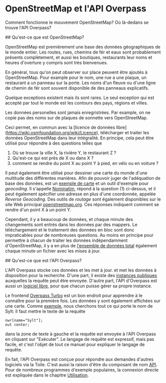 OpenStreetMap et l'API Overpass
===============================

Comment fonctionne le mouvement OpenStreetMap?
Où là-dedans se trouve l'API Overpass?

<a name="osm"/>
## Qu'est-ce que est OpenStreetMap?

OpenStreetMap est premièrement une base des données géographiques de le monde entier.
Les routes, rues, chemins de fér et eaux sont probablement présents complètement,
et aussi les boutiques, restaurants leur noms et heures d'overture y compris sont très bienvenues.

En général, tous qu'on peut observer sur place peuvent être ajoutés à OpenStreetMap.
Pour example pour le nom, une rue a une plaque, un restaurant a un panneau sur la porte.
Les noms d'un fleuve ou d'une ligne de chemin de fér sont souvent disponible de des panneaus explicatifs.

Quelque exceptions existent mais ils sont rares.
Le seul exception qui est accepté par tout le monde est les contours des pays, régions et villes.

Les données personelles sont jamais enregristrées.
Par example, on ne copie pas des noms sur de plaques de sonnette vers OpenStreetMap.

Ceci permet, en commun avec la [licence de données libre] (https://wiki.osmfoundation.org/wiki/Licence),
télécharger et traiter les données OpenStreetMap dans leur intégralité.
En principe, cela peut être utilisé pour répondre à des questions telles que

1. Où se trouve la ville X, la rivière Y, le restaurant Z ?
1. Qu'est-ce qui est près de X ou dans X ?
1. comment se rendre du point X au point Y à pied, en vélo ou en voiture ?

Il peut également être utilisé pour dessiner une carte du monde d'une multitude des différentes manières.
Afin de pouvoir juger de l'adéquation de base des données,
est un [exemple de carte](https://openstreetmap.org) et un outil d'exemple pour _geocoding_.
Il s'appelle [Nominatim](https://wiki.openstreetmap.org/wiki/Nominatim), répond à la question (1) ci-dessus,
et il peut également spécifier une adresse en plus d'une coordonnée, appelée _Reverse Geocoding_.
Des outils de _routage_ sont également disponibles sur le site Web principal [openstreetmap.org](https://openstreetmap.org/).
Ces réponses indiquent comment se rendre d'un point X à un point Y.

Cependant, il y a beaucoup de données,
et chaque minute des changements sont entrés dans les données par des mappers.
Le téléchargement et le traitement des données en bloc sont donc impraticables pour de nombreuses questions.
Au moins en principe pour permettre à chacun de traiter les données indépendamment d'OpenStreetMap,
il y a en plus de [l'ensemble de données total](https://planet.openstreetmap.org/) également chaque minute un fichier avec les mises à jour.

<a name="overpass"/>
## Qu'est-ce que est l'API Overpass?

L'API Overpass stocke ces données et les met à jour.
et met les données à disposition pour la recherche.
D'une part, il existe des [instances publiques](https://wiki.openstreetmap.org/wiki/Overpass_API#Public_Overpass_API_instances) auxquelles la requête peut être envoyée.
D'autre part, l'API d'Overpass est aussi un [logiciel libre](https://github.com/drolbr/Overpass-API),
pour que chacun puisse gérer sa propre instance.

Le frontend [Overpass Turbo](https://overpass-turbo.eu) est un bon endroit pour apprendre à le connaître pour la première fois.
Les données y sont également affichées sur une carte.
Comme [exemple](https://overpass-turbo.eu/?lat=0.0&lon=0.0&zoom=2&Q=nwr%5Bname%3D%22Sylt%22%5D%3B%0Aout%20center%3B), nous cherchons tout ce qui porte le nom de Sylt:
Il faut mettre le texte de la requête

    nwr[name="Sylt"];
    out center;

dans la zone de texte à gauche et la requête est envoyée à l'API Overpass en cliquant sur "Exécuter".
Le langage de requête est expressif, mais pas facile,
et c'est l'objet de tout ce manuel pour expliquer le langage de requête.

En fait, l'API Overpass est conçue
pour répondre aux demandes d'autres logiciels via la Toile.
C'est aussi la raison d'être du composant de nom [API](https://fr.wikipedia.org/wiki/Interface_de_programmation).
Pour de nombreux programmes d'exemple populaires, la connexion directe est expliquée dans le chapitre [Utilisation](.../targets/index.md).

<!-- Traduit avec www.DeepL.com/Translator, partiellement redigé -->

